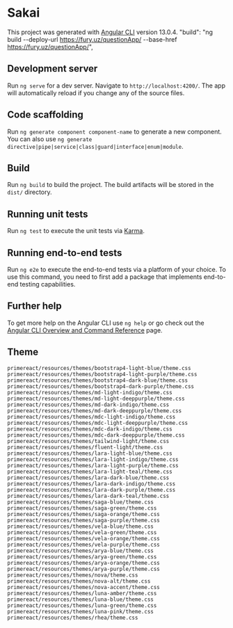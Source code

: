 # Sakai

This project was generated with [Angular CLI](https://github.com/angular/angular-cli) version 13.0.4.
"build": "ng build --deploy-url https://fury.uz/questionApp/ --base-href https://fury.uz/questionApp/",

## Development server

Run `ng serve` for a dev server. Navigate to `http://localhost:4200/`. The app will automatically reload if you change any of the source files.

## Code scaffolding

Run `ng generate component component-name` to generate a new component. You can also use `ng generate directive|pipe|service|class|guard|interface|enum|module`.

## Build

Run `ng build` to build the project. The build artifacts will be stored in the `dist/` directory.

## Running unit tests

Run `ng test` to execute the unit tests via [Karma](https://karma-runner.github.io).

## Running end-to-end tests

Run `ng e2e` to execute the end-to-end tests via a platform of your choice. To use this command, you need to first add a package that implements end-to-end testing capabilities.

## Further help

To get more help on the Angular CLI use `ng help` or go check out the [Angular CLI Overview and Command Reference](https://angular.io/cli) page.

## Theme

```
primereact/resources/themes/bootstrap4-light-blue/theme.css
primereact/resources/themes/bootstrap4-light-purple/theme.css
primereact/resources/themes/bootstrap4-dark-blue/theme.css
primereact/resources/themes/bootstrap4-dark-purple/theme.css
primereact/resources/themes/md-light-indigo/theme.css
primereact/resources/themes/md-light-deeppurple/theme.css
primereact/resources/themes/md-dark-indigo/theme.css
primereact/resources/themes/md-dark-deeppurple/theme.css
primereact/resources/themes/mdc-light-indigo/theme.css
primereact/resources/themes/mdc-light-deeppurple/theme.css
primereact/resources/themes/mdc-dark-indigo/theme.css
primereact/resources/themes/mdc-dark-deeppurple/theme.css
primereact/resources/themes/tailwind-light/theme.css
primereact/resources/themes/fluent-light/theme.css
primereact/resources/themes/lara-light-blue/theme.css
primereact/resources/themes/lara-light-indigo/theme.css
primereact/resources/themes/lara-light-purple/theme.css
primereact/resources/themes/lara-light-teal/theme.css
primereact/resources/themes/lara-dark-blue/theme.css
primereact/resources/themes/lara-dark-indigo/theme.css
primereact/resources/themes/lara-dark-purple/theme.css
primereact/resources/themes/lara-dark-teal/theme.css
primereact/resources/themes/saga-blue/theme.css
primereact/resources/themes/saga-green/theme.css
primereact/resources/themes/saga-orange/theme.css
primereact/resources/themes/saga-purple/theme.css
primereact/resources/themes/vela-blue/theme.css
primereact/resources/themes/vela-green/theme.css
primereact/resources/themes/vela-orange/theme.css
primereact/resources/themes/vela-purple/theme.css
primereact/resources/themes/arya-blue/theme.css
primereact/resources/themes/arya-green/theme.css
primereact/resources/themes/arya-orange/theme.css
primereact/resources/themes/arya-purple/theme.css
primereact/resources/themes/nova/theme.css
primereact/resources/themes/nova-alt/theme.css
primereact/resources/themes/nova-accent/theme.css
primereact/resources/themes/luna-amber/theme.css
primereact/resources/themes/luna-blue/theme.css
primereact/resources/themes/luna-green/theme.css
primereact/resources/themes/luna-pink/theme.css
primereact/resources/themes/rhea/theme.css
```
